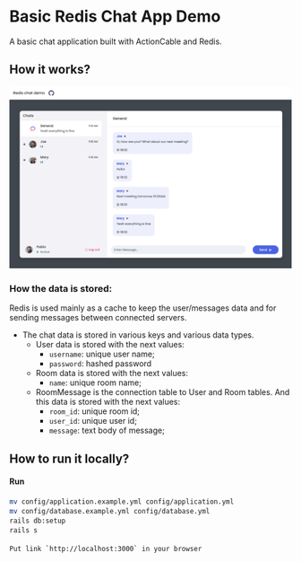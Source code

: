 # Basic Redis Chat App Demo

A basic chat application built with ActionCable and Redis.

## How it works?

![How it works](public/redis-chat.png)

### How the data is stored:

Redis is used mainly as a cache to keep the user/messages data and for sending messages between connected servers.

- The chat data is stored in various keys and various data types.
  - User data is stored with the next values:
    - `username`: unique user name;
    - `password`: hashed password
  - Room data is stored with the next values:
    - `name`: unique room name;
  - RoomMessage is the connection table to User and Room tables. And this data is stored with the next values:
    - `room_id`: unique room id;
    - `user_id`: unique user id;
    - `message`: text body of message;

## How to run it locally?

#### Run

```sh
mv config/application.example.yml config/application.yml
mv config/database.example.yml config/database.yml
rails db:setup
rails s

Put link `http://localhost:3000` in your browser
```
